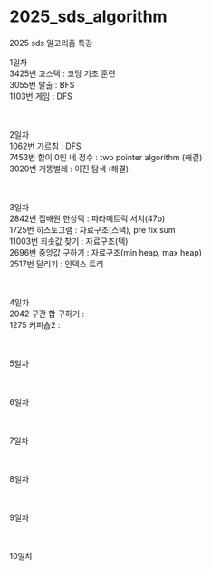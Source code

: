 # 2025_sds_algorithm
2025 sds 알고리즘 특강

1일차 </br>
3425번 고스택 : 코딩 기초 훈련 </br>
3055번 탈출 : BFS </br>
1103번 게임 : DFS </br>
</br>
</br>

2일차 </br>
1062번 가르침 : DFS </br>
7453번 합이 0인 네 정수 : two pointer algorithm (해결) </br>
3020번 개똥벌레 : 이진 탐색 (해결) </br>
</br>
</br>

3일차 </br>
2842번 집배원 한상덕 : 파라메트릭 서치(47p) </br>
1725번 히스토그램 : 자료구조(스택), pre fix sum </br>
11003번 최솟값 찾기 : 자료구조(덱) </br>
2696번 중앙값 구하기 : 자료구조(min heap, max heap) </br>
2517번 달리기 : 인덱스 트리 </br>
</br>
</br>

4일차 </br>
2042 구간 합 구하기 : </br>
1275 커피숍2 : </br>
</br>
</br>

5일차 </br>
</br>
</br>

6일차 </br>
</br>
</br>

7일차 </br>
</br>
</br>

8일차 </br>
</br>
</br>

9일차 </br>
</br>
</br>

10일차 </br>
</br>
</br>
